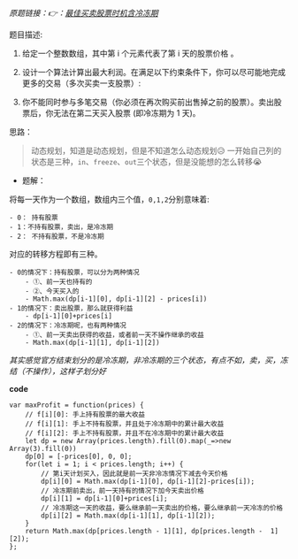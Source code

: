 *原题链接：👉：[最佳买卖股票时机含冷冻期](https://leetcode-cn.com/problems/best-time-to-buy-and-sell-stock-with-cooldown/description/)*

题目描述:

1. 给定一个整数数组，其中第 i 个元素代表了第 i 天的股票价格 。​

2. 设计一个算法计算出最大利润。在满足以下约束条件下，你可以尽可能地完成更多的交易（多次买卖一支股票）:

3. 你不能同时参与多笔交易（你必须在再次购买前出售掉之前的股票）。卖出股票后，你无法在第二天买入股票 (即冷冻期为 1 天)。

思路：

> 动态规划，知道是动态规划，但是不知道怎么动态规划😥
> 一开始自己列的状态是三种，`in`、`freeze`、`out`三个状态，但是没能想的怎么转移😭

- 题解：

将每一天作为一个数组，数组内三个值，`0,1,2`分别意味着:

    - 0： 持有股票
    - 1：不持有股票，卖出，是冷冻期
    - 2： 不持有股票，不是冷冻期
对应的转移方程即有三种。

    - 0的情况下：持有股票，可以分为两种情况
        - ①、前一天也持有的
        - ②、今天买入的
        - Math.max(dp[i-1][0], dp[i-1][2] - prices[i])
    - 1的情况下：卖出股票，那么就获得利益
        - dp[i-1][0]+prices[i]
    - 2的情况下：冷冻期呢，也有两种情况
        - ①、前一天卖出获得的收益，或者前一天不操作继承的收益
        - Math.max(dp[i-1][1], dp[i-1][2])

*其实感觉官方结束划分的是冷冻期，非冷冻期的三个状态，有点不如，卖，买，冻结（不操作），这样子划分好*

**code**
```
var maxProfit = function(prices) {
    // f[i][0]: 手上持有股票的最大收益
    // f[i][1]: 手上不持有股票，并且处于冷冻期中的累计最大收益
    // f[i][2]: 手上不持有股票，并且不在冷冻期中的累计最大收益
    let dp = new Array(prices.length).fill(0).map(_=>new Array(3).fill(0))
    dp[0] = [-prices[0], 0, 0];
    for(let i = 1; i < prices.length; i++) {
        // 第i天计划买入，因此就是前一天非冷冻情况下减去今天价格
        dp[i][0] = Math.max(dp[i-1][0], dp[i-1][2]-prices[i]);
        // 冷冻期前卖出，前一天持有的情况下加今天卖出价格
        dp[i][1] = dp[i-1][0]+prices[i];
        // 冷冻期这一天的收益，要么继承前一天卖出的价格，要么继承前一天冷冻的价格
        dp[i][2] = Math.max(dp[i-1][1], dp[i-1][2]);
    }
    return Math.max(dp[prices.length - 1][1], dp[prices.length -  1][2]);
};
```